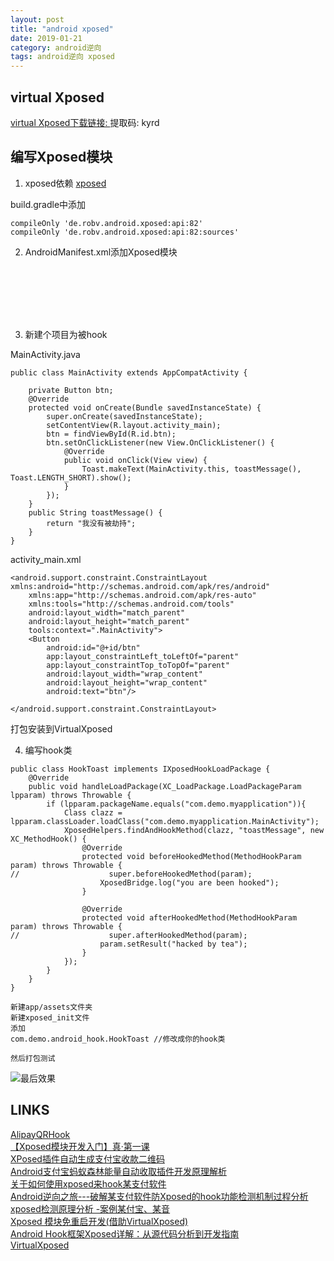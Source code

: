 ```yaml
---
layout: post
title: "android xposed"
date: 2019-01-21
category: android逆向
tags: android逆向 xposed
---
```


## virtual Xposed
[virtual Xposed下载链接: ](https://pan.baidu.com/s/1GHoOGm7DuBtkL9AgsaJvNA)
提取码: kyrd    

## 编写Xposed模块

1. xposed依赖
[xposed](https://jcenter.bintray.com/de/robv/android/xposed/api/)  

build.gradle中添加  

```
compileOnly 'de.robv.android.xposed:api:82'
compileOnly 'de.robv.android.xposed:api:82:sources'
```

2. AndroidManifest.xml添加Xposed模块

<pre><code>
    <application>
    	<meta-data
            android:name="xposedmodule"
            android:value="true" />
        <meta-data
            android:name="xposeddescription"
            android:value="this is a xposed demo" />
        <meta-data
            android:name="xposedminversion"
            android:value="30" />
    </application>
</code></pre>

3. 新建个项目为被hook

MainActivity.java  
```
public class MainActivity extends AppCompatActivity {

    private Button btn;
    @Override
    protected void onCreate(Bundle savedInstanceState) {
        super.onCreate(savedInstanceState);
        setContentView(R.layout.activity_main);
        btn = findViewById(R.id.btn);
        btn.setOnClickListener(new View.OnClickListener() {
            @Override
            public void onClick(View view) {
                Toast.makeText(MainActivity.this, toastMessage(), Toast.LENGTH_SHORT).show();
            }
        });
    }
    public String toastMessage() {
        return "我没有被劫持";
    }
}
```
activity_main.xml  

```
<android.support.constraint.ConstraintLayout xmlns:android="http://schemas.android.com/apk/res/android"
    xmlns:app="http://schemas.android.com/apk/res-auto"
    xmlns:tools="http://schemas.android.com/tools"
    android:layout_width="match_parent"
    android:layout_height="match_parent"
    tools:context=".MainActivity">
    <Button
        android:id="@+id/btn"
        app:layout_constraintLeft_toLeftOf="parent"
        app:layout_constraintTop_toTopOf="parent"
        android:layout_width="wrap_content"
        android:layout_height="wrap_content"
        android:text="btn"/>

</android.support.constraint.ConstraintLayout>

```
打包安装到VirtualXposed  

4. 编写hook类 

```
public class HookToast implements IXposedHookLoadPackage {
    @Override
    public void handleLoadPackage(XC_LoadPackage.LoadPackageParam lpparam) throws Throwable {
        if (lpparam.packageName.equals("com.demo.myapplication")){
            Class clazz = lpparam.classLoader.loadClass("com.demo.myapplication.MainActivity");
            XposedHelpers.findAndHookMethod(clazz, "toastMessage", new XC_MethodHook() {
                @Override
                protected void beforeHookedMethod(MethodHookParam param) throws Throwable {
//                    super.beforeHookedMethod(param);
                    XposedBridge.log("you are been hooked");
                }

                @Override
                protected void afterHookedMethod(MethodHookParam param) throws Throwable {
//                    super.afterHookedMethod(param);
                    param.setResult("hacked by tea");
                }
            });
        }
    }
}
```

	新建app/assets文件夹
	新建xposed_init文件
	添加
	com.demo.android_hook.HookToast //修改成你的hook类

	然后打包测试

![最后效果]({{site.img_link}}/27/01.jpg)  

## LINKS

[AlipayQRHook](https://github.com/wayu002/AlipayQRHook)  
[【Xposed模块开发入门】真·第一课](https://www.52pojie.cn/thread-688466-1-1.html)  
[XPosed插件自动生成支付宝收款二维码](https://www.52pojie.cn/thread-821871-1-1.html)  
[Android支付宝蚂蚁森林能量自动收取插件开发原理解析](https://www.52pojie.cn/forum.php?mod=viewthread&tid=794312&extra=page%3D1%26filter%3Ddigest%26digest%3D1)  
[关于如何使用xposed来hook某支付软件](https://blog.csdn.net/ryan168/article/details/82462821)  
[Android逆向之旅---破解某支付软件防Xposed的hook功能检测机制过程分析](https://blog.csdn.net/jiangwei0910410003/article/details/80037971)  
[xposed检测原理分析 -案例某付宝、某音](https://blog.csdn.net/ly_xiamu/article/details/81940896)  
[Xposed 模块免重启开发(借助VirtualXposed)](https://www.jianshu.com/p/938e8c4c00df)  
[Android Hook框架Xposed详解：从源代码分析到开发指南](https://blog.csdn.net/zhangmiaoping23/article/details/53365780)  
[VirtualXposed](https://blog.csdn.net/zhangmiaoping23/article/details/80432276)  